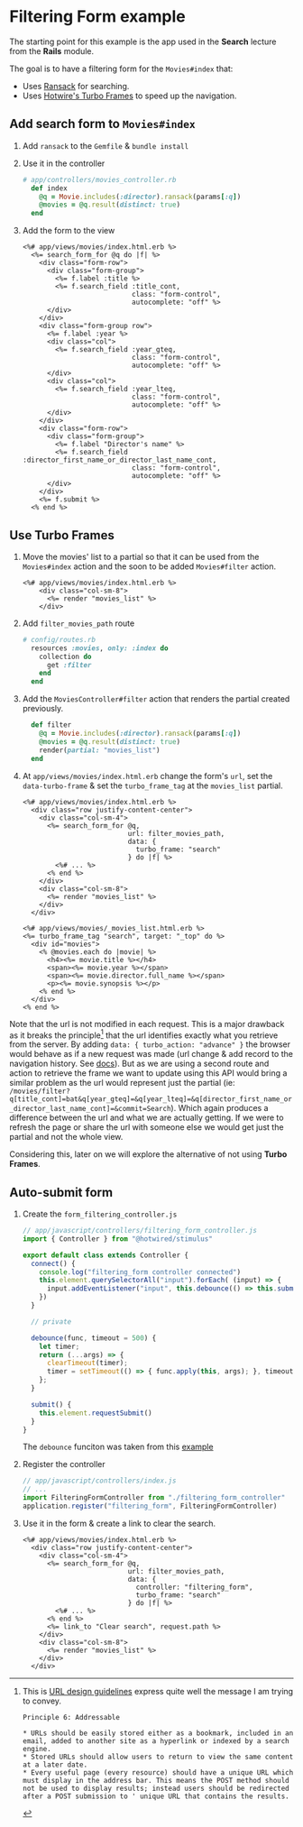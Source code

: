 # Filtering Form example

The starting point for this example is the app used in the **Search** lecture from the **Rails** module.

The goal is to have a filtering form for the `Movies#index` that:

* Uses [Ransack](https://github.com/activerecord-hackery/ransack) for searching.
* Uses [Hotwire's Turbo Frames](https://turbo.hotwired.dev/handbook/frames) to speed up the navigation.

## Add search form to `Movies#index`

1. Add `ransack` to the `Gemfile` & `bundle install`
2. Use it in the controller

    ```ruby
    # app/controllers/movies_controller.rb
      def index
        @q = Movie.includes(:director).ransack(params[:q])
        @movies = @q.result(distinct: true)
      end
    ```

3. Add the form to the view

    ```erb
    <%# app/views/movies/index.html.erb %>
      <%= search_form_for @q do |f| %>
        <div class="form-row">
          <div class="form-group">
            <%= f.label :title %>
            <%= f.search_field :title_cont,
                               class: "form-control",
                               autocomplete: "off" %>
          </div>
        </div>
        <div class="form-group row">
          <%= f.label :year %>
          <div class="col">
            <%= f.search_field :year_gteq,
                               class: "form-control",
                               autocomplete: "off" %>
          </div>
          <div class="col">
            <%= f.search_field :year_lteq,
                               class: "form-control",
                               autocomplete: "off" %>
          </div>
        </div>
        <div class="form-row">
          <div class="form-group">
            <%= f.label "Director's name" %>
            <%= f.search_field :director_first_name_or_director_last_name_cont,
                               class: "form-control",
                               autocomplete: "off" %>
          </div>
        </div>
        <%= f.submit %>
      <% end %>
    ```

## Use Turbo Frames

1. Move the movies' list to a partial so that it can be used from the `Movies#index` action and the soon to be added `Movies#filter` action.

    ```erb
    <%# app/views/movies/index.html.erb %>
        <div class="col-sm-8">
          <%= render "movies_list" %>
        </div>
    ```

2. Add `filter_movies_path` route

    ```ruby
    # config/routes.rb
      resources :movies, only: :index do
        collection do
          get :filter
        end
      end
    ```

3. Add the `MoviesController#filter` action that renders the partial created previously.

    ```ruby
      def filter
        @q = Movie.includes(:director).ransack(params[:q])
        @movies = @q.result(distinct: true)
        render(partial: "movies_list")
      end
    ```

4. At `app/views/movies/index.html.erb` change the form's `url`, set the `data-turbo-frame` & set the `turbo_frame_tag` at the `movies_list` partial.

    ```erb
    <%# app/views/movies/index.html.erb %>
      <div class="row justify-content-center">
        <div class="col-sm-4">
          <%= search_form_for @q,
                              url: filter_movies_path,
                              data: {
                                turbo_frame: "search"
                              } do |f| %>
            <%# ... %>
          <% end %>
        </div>
        <div class="col-sm-8">
          <%= render "movies_list" %>
        </div>
      </div>
    ```

    ```erb
    <%# app/views/movies/_movies_list.html.erb %>
    <%= turbo_frame_tag "search", target: "_top" do %>
      <div id="movies">
        <% @movies.each do |movie| %>
          <h4><%= movie.title %></h4>
          <span><%= movie.year %></span>
          <span><%= movie.director.full_name %></span>
          <p><%= movie.synopsis %></p>
        <% end %>
      </div>
    <% end %>
    ```

Note that the url is not modified in each request. This is a major drawback as it breaks the principle[^1] that the url identifies exactly what you retrieve from the server.
By adding `data: { turbo_action: "advance" }` the browser would behave as if a new request was made (url change & add record to the navigation history. See [docs](https://turbo.hotwired.dev/handbook/frames#promoting-a-frame-navigation-to-a-page-visit)).
But as we are using a second route and action to retrieve the frame we want to update using this API would bring a similar problem as the url would represent just the partial (ie: `/movies/filter?q[title_cont]=bat&q[year_gteq]=&q[year_lteq]=&q[director_first_name_or_director_last_name_cont]=&commit=Search`). Which again produces a difference between the url and what we are actually getting. If we were to refresh the page or share the url with someone else we would get just the partial and not the whole view.

Considering this, later on we will explore the alternative of not using **Turbo Frames**.

## Auto-submit form

1. Create the `form_filtering_controller.js`

    ```js
    // app/javascript/controllers/filtering_form_controller.js
    import { Controller } from "@hotwired/stimulus"

    export default class extends Controller {
      connect() {
        console.log("filtering_form controller connected")
        this.element.querySelectorAll("input").forEach( (input) => {
          input.addEventListener("input", this.debounce(() => this.submit()))
        })
      }

      // private

      debounce(func, timeout = 500) {
        let timer;
        return (...args) => {
          clearTimeout(timer);
          timer = setTimeout(() => { func.apply(this, args); }, timeout);
        };
      }

      submit() {
        this.element.requestSubmit()
      }
    }
    ```

    The `debounce` funciton was taken from this [example](https://www.freecodecamp.org/news/javascript-debounce-example/)

2. Register the controller

    ```js
    // app/javascript/controllers/index.js
    // ...
    import FilteringFormController from "./filtering_form_controller"
    application.register("filtering_form", FilteringFormController)
    ```

3. Use it in the form & create a link to clear the search.

    ```erb
    <%# app/views/movies/index.html.erb %>
      <div class="row justify-content-center">
        <div class="col-sm-4">
          <%= search_form_for @q,
                              url: filter_movies_path,
                              data: {
                                controller: "filtering_form",
                                turbo_frame: "search"
                              } do |f| %>
            <%# ... %>
          <% end %>
          <%= link_to "Clear search", request.path %>
        </div>
        <div class="col-sm-8">
          <%= render "movies_list" %>
        </div>
      </div>
    ```

[^1]: This is [URL design guidelines](https://www.forgov.qld.gov.au/information-and-communication-technology/communication-and-publishing/website-and-digital-publishing/website-standards-guidelines-and-templates/url-design-guidelines/principles-all-web-pages) express quite well the message I am trying to convey.

    ```
    Principle 6: Addressable

    * URLs should be easily stored either as a bookmark, included in an email, added to another site as a hyperlink or indexed by a search engine.
    * Stored URLs should allow users to return to view the same content at a later date.
    * Every useful page (every resource) should have a unique URL which must display in the address bar. This means the POST method should not be used to display results; instead users should be redirected after a POST submission to ' unique URL that contains the results.
    ```

